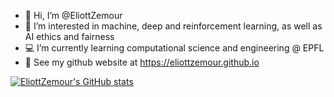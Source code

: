 - 👋 Hi, I’m @EliottZemour
- 👀 I’m interested in machine, deep and reinforcement learning, as well as AI ethics and fairness
- :computer: I’m currently learning computational science and engineering @ EPFL
- :deciduous_tree: See my github website at https://eliottzemour.github.io  



[![EliottZemour's GitHub stats](https://github-readme-stats.vercel.app/api?username=EliottZemour&show_icons=true&theme=algolia)](https://github.com/anuraghazra/github-readme-stats)


